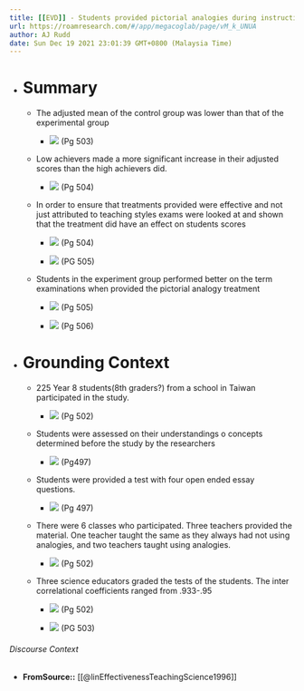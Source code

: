 ```yaml
---
title: [[EVD]] - Students provided pictorial analogies during instruction performed better on examinations than a group of students taught in a traditional manner. There was also a greater difference in performance between lower achieving students and higher achieving students. - [[@linEffectivenessTeachingScience1996]]
url: https://roamresearch.com/#/app/megacoglab/page/vM_k_UNUA
author: AJ Rudd
date: Sun Dec 19 2021 23:01:39 GMT+0800 (Malaysia Time)
---
```


- # Summary

    - The adjusted mean of the control group was lower than that of the experimental group

        - ![](https://firebasestorage.googleapis.com/v0/b/firescript-577a2.appspot.com/o/imgs%2Fapp%2Fmegacoglab%2FoR2l4BwLnE.png?alt=media&token=9e57ce4c-0383-42cc-a515-df31f1cb5693) (Pg 503)

    - Low achievers made a more significant increase in their adjusted scores than the high achievers did.

        - ![](https://firebasestorage.googleapis.com/v0/b/firescript-577a2.appspot.com/o/imgs%2Fapp%2Fmegacoglab%2F_SpB237LQl.png?alt=media&token=a6d20c4b-e860-4c6e-a105-a48ffd27c9da) (Pg 504)

    - In order to ensure that treatments provided were effective and not just attributed to teaching styles exams were looked at and shown that the treatment did have an effect on students scores

        - ![](https://firebasestorage.googleapis.com/v0/b/firescript-577a2.appspot.com/o/imgs%2Fapp%2Fmegacoglab%2FxGX9YGAtli.png?alt=media&token=20c82270-6d90-402e-97ec-916690b78617) (Pg 504)

        - ![](https://firebasestorage.googleapis.com/v0/b/firescript-577a2.appspot.com/o/imgs%2Fapp%2Fmegacoglab%2Ftg-eOIEB4w.png?alt=media&token=46661acf-d679-4d13-ba3e-67935a9713a6) (PG 505)

    - Students in the experiment group performed better on the term examinations when provided the pictorial analogy treatment

        - ![](https://firebasestorage.googleapis.com/v0/b/firescript-577a2.appspot.com/o/imgs%2Fapp%2Fmegacoglab%2F4wal3RWIY5.png?alt=media&token=702c6905-fa21-49a0-88a1-05f3fe3f9999) (Pg 505)

        - ![](https://firebasestorage.googleapis.com/v0/b/firescript-577a2.appspot.com/o/imgs%2Fapp%2Fmegacoglab%2F8MLAoXGMyC.png?alt=media&token=03ebc78a-713d-4482-afae-9b9414763b2a) (Pg 506)
- # Grounding Context

    - 225 Year 8 students(8th graders?) from a school in Taiwan participated in the study.

        - ![](https://firebasestorage.googleapis.com/v0/b/firescript-577a2.appspot.com/o/imgs%2Fapp%2Fmegacoglab%2F9V5pDYEwjX.png?alt=media&token=d406edbc-4ef6-41ca-b249-49ddd926efad) (Pg 502)

    - Students were assessed on their understandings o concepts determined before the study by the researchers

        - ![](https://firebasestorage.googleapis.com/v0/b/firescript-577a2.appspot.com/o/imgs%2Fapp%2Fmegacoglab%2FFyy85-nXVL.png?alt=media&token=f6dff380-74ef-440c-8aaf-5697c6424a48) (Pg497)

    - Students were provided a test with four open ended essay questions.

        - ![](https://firebasestorage.googleapis.com/v0/b/firescript-577a2.appspot.com/o/imgs%2Fapp%2Fmegacoglab%2FYytThOvvWX.png?alt=media&token=a21c5c67-becc-4f80-801c-878597641c2a) (Pg 497)

    - There were 6 classes who participated. Three teachers provided the material. One teacher taught the same as they always had not using analogies, and two teachers taught using analogies.

        - ![](https://firebasestorage.googleapis.com/v0/b/firescript-577a2.appspot.com/o/imgs%2Fapp%2Fmegacoglab%2FTDDcanLyGI.png?alt=media&token=2c77798d-112b-4961-9ac0-da41b0e47afe) (Pg 502)

    - Three science educators graded the tests of the students. The inter correlational coefficients ranged from .933-.95

        - ![](https://firebasestorage.googleapis.com/v0/b/firescript-577a2.appspot.com/o/imgs%2Fapp%2Fmegacoglab%2FNkzbgi8hPX.png?alt=media&token=e2ad3e0b-690f-4f3b-8bb6-fbd68eb356ac) (Pg 502)

        - ![](https://firebasestorage.googleapis.com/v0/b/firescript-577a2.appspot.com/o/imgs%2Fapp%2Fmegacoglab%2FFfGMk51OkT.png?alt=media&token=c44a8990-63c8-476f-bfc1-42213132d0c6) (PG 503)

###### Discourse Context

- **FromSource::** [[@linEffectivenessTeachingScience1996]]
